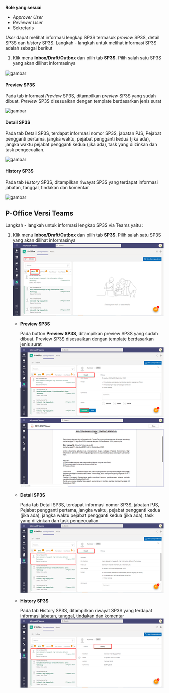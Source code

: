 **Role yang sesuai**

- *Approver User*
- *Reviewer User*
- Sekretaris

*User* dapat melihat informasi lengkap SP3S termasuk *preview* SP3S, detail SP3S dan *history* SP3S. Langkah - langkah untuk melihat informasi SP3S adalah sebagai berikut

1. Klik menu **Inbox/Draft/Outbox** dan pilih tab **SP3S.** Pilih salah satu SP3S yang akan dilihat informasinya

![gambar](SC_SP3S/SP25.png)

#### **Preview SP3S**

Pada tab informasi *Preview* SP3S, ditampilkan *preview* SP3S yang sudah dibuat. *Preview* SP3S disesuaikan dengan template berdasarkan jenis surat

![gambar](SC_SP3S/CR08.png)

#### **Detail SP3S**

Pada tab Detail SP3S, terdapat informasi nomor SP3S, jabatan PJS, Pejabat pengganti pertama, jangka waktu, pejabat pengganti kedua (jika ada), jangka waktu pejabat pengganti kedua (jika ada), task yang diizinkan dan task pengecualian.

![gambar](SC_SP3S/SP27.png)

#### **History SP3S**

Pada tab *History* SP3S, ditampilkan riwayat SP3S yang terdapat informasi jabatan, tanggal, tindakan dan komentar

![gambar](SC_SP3S/SP28.png)


## **P-Office Versi Teams**


Langkah - langkah untuk informasi lengkap SP3S via Teams yaitu :

1.    Klik menu **Inbox/Draft/Outbox** dan pilih tab **SP3S**. Pilih salah satu SP3S yang akan dilihat informasinya
![gambar](SP3S/SP3S_Teams/SP3S26.png)

       -  **Preview SP3S**

          Pada button **Preview SP3S**, ditampilkan preview SP3S yang sudah dibuat. Preview SP3S disesuaikan dengan template berdasarkan jenis surat
          ![gambar](SP3S/SP3S_Teams/SP3S27.png)
          ![gambar](SP3S/SP3S_Teams/SP3S28.png)

      -  **Detail SP3S**

         Pada tab Detail SP3S, terdapat informasi nomor SP3S, jabatan PJS, Pejabat pengganti pertama, jangka waktu, pejabat pengganti kedua (jika ada), jangka waktu pejabat pengganti kedua (jika ada), task yang diizinkan dan task pengecualian
         ![gambar](SP3S/SP3S_Teams/SP3S29.png)

      -  **History SP3S**

         Pada tab History SP3S, ditampilkan riwayat SP3S yang terdapat informasi jabatan, tanggal, tindakan dan komentar
         ![gambar](SP3S/SP3S_Teams/SP3S30.png)

